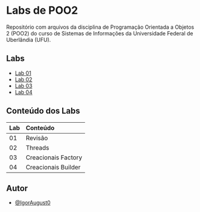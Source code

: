 # Labs de POO2

Repositório com arquivos da disciplina de Programação Orientada a Objetos 2 (POO2) do curso de Sistemas de Informações da Universidade Federal de Uberlândia (UFU).


## Labs

 - [Lab 01](https://github.com/IgorAugust0/OOP2/tree/main/lab1)
 - [Lab 02](https://github.com/IgorAugust0/OOP2/tree/main/lab2)
 - [Lab 03](https://github.com/IgorAugust0/OOP2/tree/main/lab3)
 - [Lab 04](https://github.com/IgorAugust0/OOP2/tree/63f4f042e0aeb07d9d2e77a13976d86429c4895c)


## Conteúdo dos Labs


| Lab   | Conteúdo |   
| :---------- | :--------- |
| 01 | Revisão |  
| 02 | Threads  | 
| 03 | Creacionais Factory | 
| 04 | Creacionais Builder | 


## Autor

- [@IgorAugust0](https://github.com/IgorAugust0)

